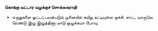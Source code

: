 **கொங்கு வட்டார வழக்குச் சொல்லகராதி**
- எருதுகளை ஓட்டப் பயன்படும் முனையில் கயிறு கட்டியுள்ள குச்சி. சாட்ட வாருலெ ரெண்டு இழு இழுத்தினா மாடு ஒழுக்கமா போவு.

